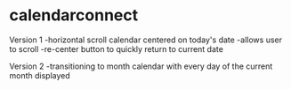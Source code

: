 # calendarconnect
Version 1
-horizontal scroll calendar centered on today's date
-allows user to scroll
-re-center button to quickly return to current date

Version 2
-transitioning to month calendar with every day of the current month displayed
